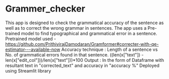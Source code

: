 # Grammer_checker
This app is designed to check the grammatical accuracy of the sentence as well as to correct the wrong grammar in sentences.
The app uses a Pre-trained model to find typographical and grammatical error in a sentence.
Pretrained model used - https://github.com/PrithivirajDamodaran/Gramformer#correcter-with-qe-estimator---available-now
Accuracy technique : Length of a sentence vs No. of grammatical errors found in that sentence. ((len(x["text"]) - len(x["edit_col"]))/len(x["text"]))*100
Output : In the form of Dataframe with resultant text in "corrected_text" and accuracy in "accuracy %"
Deployed using Streamlit library
